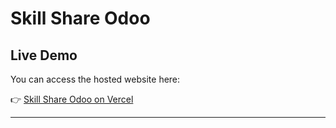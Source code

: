 # Skill Share Odoo

## Live Demo

You can access the hosted website here:

👉 [Skill Share Odoo on Vercel](https://skill-share-odoo-lcrc.vercel.app/browse)

---
